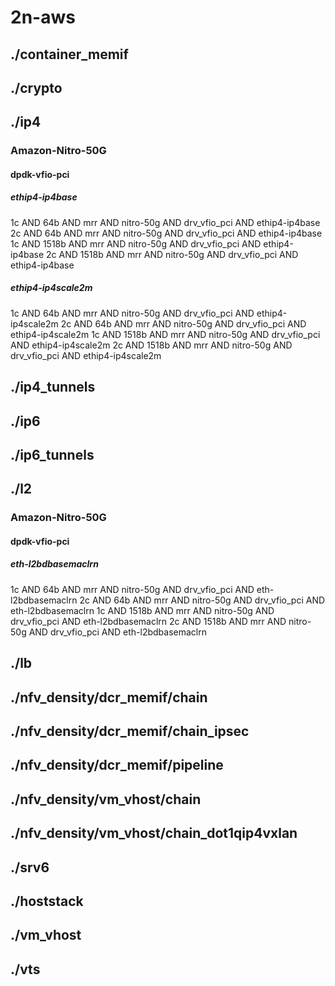 # 2n-aws
## ./container_memif
## ./crypto
## ./ip4
### Amazon-Nitro-50G
#### dpdk-vfio-pci
##### ethip4-ip4base
1c AND 64b AND mrr AND nitro-50g AND drv_vfio_pci AND ethip4-ip4base
2c AND 64b AND mrr AND nitro-50g AND drv_vfio_pci AND ethip4-ip4base
1c AND 1518b AND mrr AND nitro-50g AND drv_vfio_pci AND ethip4-ip4base
2c AND 1518b AND mrr AND nitro-50g AND drv_vfio_pci AND ethip4-ip4base
##### ethip4-ip4scale2m
1c AND 64b AND mrr AND nitro-50g AND drv_vfio_pci AND ethip4-ip4scale2m
2c AND 64b AND mrr AND nitro-50g AND drv_vfio_pci AND ethip4-ip4scale2m
1c AND 1518b AND mrr AND nitro-50g AND drv_vfio_pci AND ethip4-ip4scale2m
2c AND 1518b AND mrr AND nitro-50g AND drv_vfio_pci AND ethip4-ip4scale2m
## ./ip4_tunnels
## ./ip6
## ./ip6_tunnels
## ./l2
### Amazon-Nitro-50G
#### dpdk-vfio-pci
##### eth-l2bdbasemaclrn
1c AND 64b AND mrr AND nitro-50g AND drv_vfio_pci AND eth-l2bdbasemaclrn
2c AND 64b AND mrr AND nitro-50g AND drv_vfio_pci AND eth-l2bdbasemaclrn
1c AND 1518b AND mrr AND nitro-50g AND drv_vfio_pci AND eth-l2bdbasemaclrn
2c AND 1518b AND mrr AND nitro-50g AND drv_vfio_pci AND eth-l2bdbasemaclrn
## ./lb
## ./nfv_density/dcr_memif/chain
## ./nfv_density/dcr_memif/chain_ipsec
## ./nfv_density/dcr_memif/pipeline
## ./nfv_density/vm_vhost/chain
## ./nfv_density/vm_vhost/chain_dot1qip4vxlan
## ./srv6
## ./hoststack
## ./vm_vhost
## ./vts
